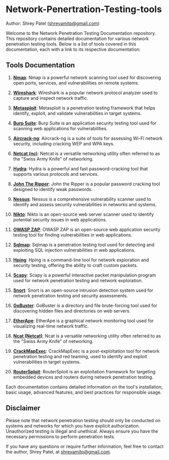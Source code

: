 # Network-Penertration-Testing-tools

Author: Shrey Patel (shreyamitp@gmail.com)

Welcome to the Network Penetration Testing Documentation repository. This repository contains detailed documentation for various network penetration testing tools. Below is a list of tools covered in this documentation, each with a link to its respective documentation:

## Tools Documentation

1. [**Nmap**](Nmap.md): Nmap is a powerful network scanning tool used for discovering open ports, services, and vulnerabilities on remote systems.

2. [**Wireshark**](Wireshark.md): Wireshark is a popular network protocol analyzer used to capture and inspect network traffic.

3. [**Metasploit**](Metasploit.md): Metasploit is a penetration testing framework that helps identify, exploit, and validate vulnerabilities in target systems.

4. [**Burp Suite**](BurpSuite.md): Burp Suite is an application security testing tool used for scanning web applications for vulnerabilities.

5. [**Aircrack-ng**](aircrack-ng.md): Aircrack-ng is a suite of tools for assessing Wi-Fi network security, including cracking WEP and WPA keys.

6. [**Netcat (nc)**](netcat.md): Netcat is a versatile networking utility often referred to as the "Swiss Army Knife" of networking.

7. [**Hydra**](hydra.md): Hydra is a powerful and fast password-cracking tool that supports various protocols and services.

8. [**John The Ripper**](JohnTheRipper.md): John the Ripper is a popular password cracking tool designed to identify weak passwords.

9. [**Nessus**](Nessus.md): Nessus is a comprehensive vulnerability scanner used to identify and assess security vulnerabilities in networks and systems.

10. [**Nikto**](Nikto.md): Nikto is an open-source web server scanner used to identify potential security issues in web applications.

11. [**OWASP ZAP**](OWASP-ZAP.md): OWASP ZAP is an open-source web application security testing tool for finding vulnerabilities in web applications.

12. [**Sqlmap**](sqlmap.md): Sqlmap is a penetration testing tool used for detecting and exploiting SQL injection vulnerabilities in web applications.

13. [**Hping**](hping.md): Hping is a command-line tool for network exploration and security testing, offering the ability to craft custom packets.

14. [**Scapy**](scapy.md): Scapy is a powerful interactive packet manipulation program used for network penetration testing and network exploration.

15. [**Snort**](snort.md): Snort is an open-source intrusion detection system used for network penetration testing and security assessments.

16. [**GoBuster**](gobuster.md): GoBuster is a directory and file brute-forcing tool used for discovering hidden files and directories on web servers.

17. [**EtherApe**](EtherApe.md): EtherApe is a graphical network monitoring tool used for visualizing real-time network traffic.

18. [**Ncat (Netcat)**](Ncat.md): Ncat is a versatile networking utility often referred to as the "Swiss Army Knife" of networking.

19. [**CrackMapExec**](CrackMapExec.md): CrackMapExec is a post-exploitation tool for network penetration testing and red teaming, used to identify and exploit vulnerabilities in target systems.

20. [**RouterSploit**](Routersploit.md): RouterSploit is an exploitation framework for targeting embedded devices and routers during network penetration testing.

Each documentation contains detailed information on the tool's installation, basic usage, advanced features, and best practices for responsible usage.

## Disclaimer

Please note that network penetration testing should only be conducted on systems and networks for which you have explicit authorization. Unauthorized testing is illegal and unethical. Always ensure you have the necessary permissions to perform penetration tests.

If you have any questions or require further information, feel free to contact the author, Shrey Patel, at shreyamitp@gmail.com.
